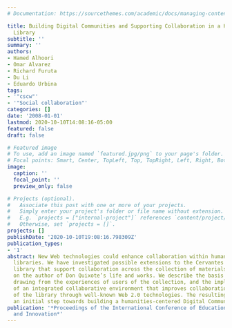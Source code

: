 ```yaml
---
# Documentation: https://sourcethemes.com/academic/docs/managing-content/

title: Building Digital Communities and Supporting Collaboration in a Humanities Digital
  Library
subtitle: ''
summary: ''
authors:
- Hamed Alhoori
- Omar Alvarez
- Richard Furuta
- Du Li
- Eduardo Urbina
tags:
- '"cscw"'
- '"Social collaboration"'
categories: []
date: '2008-01-01'
lastmod: 2020-10-10T14:08:16-05:00
featured: false
draft: false

# Featured image
# To use, add an image named `featured.jpg/png` to your page's folder.
# Focal points: Smart, Center, TopLeft, Top, TopRight, Left, Right, BottomLeft, Bottom, BottomRight.
image:
  caption: ''
  focal_point: ''
  preview_only: false

# Projects (optional).
#   Associate this post with one or more of your projects.
#   Simply enter your project's folder or file name without extension.
#   E.g. `projects = ["internal-project"]` references `content/project/deep-learning/index.md`.
#   Otherwise, set `projects = []`.
projects: []
publishDate: '2020-10-10T19:08:16.798309Z'
publication_types:
- '1'
abstract: New Web technologies could enhance collaboration within humanities digital
  libraries. We have investigated possible extensions to the Cervantes Project’s digital
  library that support collaboration across the collection of materials centering
  on the author of Don Quixote’s life and works. We describe the basis for our extensions,
  drawing from the experiences of users of the collection, and the implementation
  of an integrated collaborative environment that improves collaboration between users
  of the library through well-known Web 2.0 technologies. The resulting system provides
  an initial step towards building a humanities-centered Digital Community.
publication: '*Proceedings of the International Conference of Education, Research
  and Innovation*'
---
```

